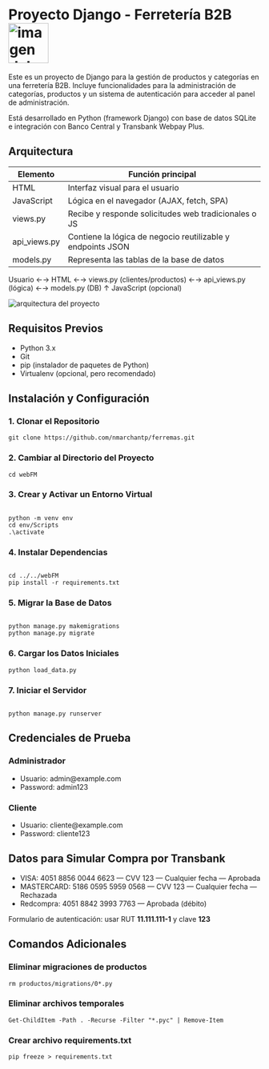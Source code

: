 <h1>Proyecto Django - Ferretería B2B <img src="https://github.com/user-attachments/assets/c78f78e6-bec6-44ab-a08a-f8258d0de698" alt="imagen del proyecto" width="80" height="80" />
</h1>
<p>
Este es un proyecto de Django para la gestión de productos y categorías en una ferretería B2B. 
Incluye funcionalidades para la administración de categorías, productos y un sistema de autenticación 
para acceder al panel de administración.
</p>

<p>
Está desarrollado en Python (framework Django) con base de datos SQLite e integración con Banco Central y Transbank Webpay Plus.
</p>

<h2>Arquitectura</h2>

<table>
  <thead>
    <tr>
      <th>Elemento</th>
      <th>Función principal</th>
    </tr>
  </thead>
  <tbody>
    <tr>
      <td>HTML</td>
      <td>Interfaz visual para el usuario</td>
    </tr>
    <tr>
      <td>JavaScript</td>
      <td>Lógica en el navegador (AJAX, fetch, SPA)</td>
    </tr>
    <tr>
      <td>views.py</td>
      <td>Recibe y responde solicitudes web tradicionales o JS</td>
    </tr>
    <tr>
      <td>api_views.py</td>
      <td>Contiene la lógica de negocio reutilizable y endpoints JSON</td>
    </tr>
    <tr>
      <td>models.py</td>
      <td>Representa las tablas de la base de datos</td>
    </tr>
  </tbody>
</table>


Usuario ←→ HTML ←→ views.py (clientes/productos) ←→ api_views.py (lógica) ←→ models.py (DB)
         ↑
      JavaScript (opcional)

<img src="https://github.com/user-attachments/assets/b27042be-9270-442b-a409-c8e0595d6bf0" alt="arquitectura del proyecto" />

<h2>Requisitos Previos</h2>
<ul>
  <li>Python 3.x</li>
  <li>Git</li>
  <li>pip (instalador de paquetes de Python)</li>
  <li>Virtualenv (opcional, pero recomendado)</li>
</ul>

<h2>Instalación y Configuración</h2>

<h3>1. Clonar el Repositorio</h3>
<pre><code>git clone https://github.com/nmarchantp/ferremas.git</code></pre>

<h3>2. Cambiar al Directorio del Proyecto</h3>
<pre><code>cd webFM</code></pre>

<h3>3. Crear y Activar un Entorno Virtual</h3>
<pre><code>
python -m venv env
cd env/Scripts
.\activate
</code></pre>

<h3>4. Instalar Dependencias</h3>
<pre><code>
cd ../../webFM
pip install -r requirements.txt
</code></pre>

<h3>5. Migrar la Base de Datos</h3>
<pre><code>
python manage.py makemigrations
python manage.py migrate
</code></pre>

<h3>6. Cargar los Datos Iniciales</h3>
<pre><code>python load_data.py</code></pre>

<h3>7. Iniciar el Servidor</h3>
<pre><code>
python manage.py runserver
</code></pre>

<h2>Credenciales de Prueba</h2>

<h3>Administrador</h3>
<ul>
  <li>Usuario: admin@example.com</li>
  <li>Password: admin123</li>
</ul>

<h3>Cliente</h3>
<ul>
  <li>Usuario: cliente@example.com</li>
  <li>Password: cliente123</li>
</ul>

<h2>Datos para Simular Compra por Transbank</h2>
<ul>
  <li>VISA: 4051 8856 0044 6623 — CVV 123 — Cualquier fecha — Aprobada</li>
  <li>MASTERCARD: 5186 0595 5959 0568 — CVV 123 — Cualquier fecha — Rechazada</li>
  <li>Redcompra: 4051 8842 3993 7763 — Aprobada (débito)</li>
</ul>
<p>Formulario de autenticación: usar RUT <strong>11.111.111-1</strong> y clave <strong>123</strong></p>

<h2>Comandos Adicionales</h2>

<h3>Eliminar migraciones de productos</h3>
<pre><code>rm productos/migrations/0*.py</code></pre>

<h3>Eliminar archivos temporales</h3>
<pre><code>Get-ChildItem -Path . -Recurse -Filter "*.pyc" | Remove-Item</code></pre>

<h3>Crear archivo requirements.txt</h3>
<pre><code>pip freeze > requirements.txt</code></pre>
